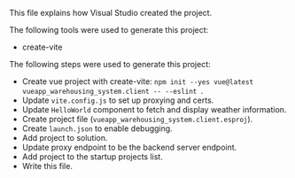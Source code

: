 This file explains how Visual Studio created the project.

The following tools were used to generate this project:
- create-vite

The following steps were used to generate this project:
- Create vue project with create-vite: `npm init --yes vue@latest vueapp_warehousing_system.client -- --eslint `.
- Update `vite.config.js` to set up proxying and certs.
- Update `HelloWorld` component to fetch and display weather information.
- Create project file (`vueapp_warehousing_system.client.esproj`).
- Create `launch.json` to enable debugging.
- Add project to solution.
- Update proxy endpoint to be the backend server endpoint.
- Add project to the startup projects list.
- Write this file.
